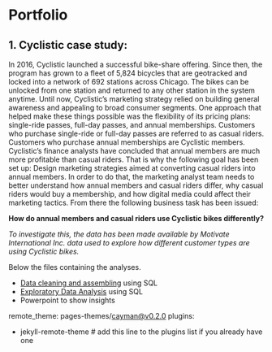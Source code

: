 # **Portfolio**

## 1. Cyclistic case study:

In 2016, Cyclistic launched a successful bike-share offering. Since then, the program has grown to a fleet of 5,824 bicycles that are geotracked and locked into a network of 692 stations across Chicago. The bikes can be unlocked from one station and returned to any other station in the system anytime.
Until now, Cyclistic’s marketing strategy relied on building general awareness and appealing to broad consumer segments. One approach that helped make these things possible was the flexibility of its pricing plans: single-ride passes, full-day passes, and annual memberships. Customers who purchase single-ride or full-day passes are referred to as casual riders. Customers who purchase annual memberships are Cyclistic members.
Cyclistic’s finance analysts have concluded that annual members are much more profitable than casual riders.
That is why the following goal has been set up: Design marketing strategies aimed at converting casual riders into annual members. In order to do that, the marketing analyst team needs to better understand how annual members and casual riders differ, why casual riders would buy a membership, and how digital media could affect their marketing tactics. From there the following business task has been issued:

**How do annual members and casual riders use Cyclistic bikes differently?**

*To investigate this, the data has been made available by Motivate International Inc. data used to explore how different customer types are using Cyclistic bikes.*

Below the files containing the analyses.
- [Data cleaning and assembling](https://github.com/Barchon/Barchon_Portfolio/blob/59bd9143bc41453bee1619b6c9e4c9900fef0e00/CysclisticCleaning.ipynb) using SQL
- [Exploratory Data Analysis](https://github.com/Barchon/Barchon_Portfolio/blob/59bd9143bc41453bee1619b6c9e4c9900fef0e00/CyclisticAnalysis.ipynb) using SQL
- Powerpoint to show insights


remote_theme: pages-themes/cayman@v0.2.0
plugins:
- jekyll-remote-theme # add this line to the plugins list if you already have one
